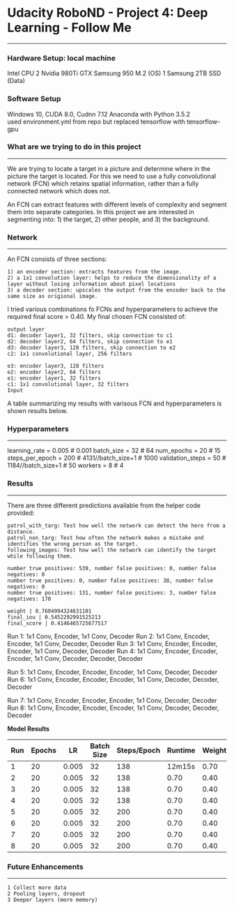 # Udacity RoboND - Project 4: Deep Learning - Follow Me
---

### Hardware Setup: local machine
Intel CPU
2 Nvidia 980Ti GTX
Samsung 950 M.2 (OS)
1 Samsung 2TB SSD (Data)

### Software Setup
Windows 10, CUDA 8.0, Cudnn 7.12
Anaconda with Python 3.5.2   
used environment.yml from repo but replaced tensorflow with tensorflow-gpu

### What are we trying to do in this project
---
We are trying to locate a target in a picture and determine where in the picture the target is located.  For this we need to use a fully convolutional network (FCN) which retains spatial information, rather than a fully connected network which does not.

An FCN can extract features with different levels of complexity and segment them into separate categories. In this project we are interested in segmenting into: 1) the target, 2) other people, and 3) the background.

### Network
---
An FCN consists of three sections: 

    1) an encoder section: extracts features from the image.
    2) a 1x1 convolution layer: helps to reduce the dimensionality of a layer without losing information about pixel locations
    3) a decoder section: upscales the output from the encoder back to the same size as origional image.

I tried various combinations fo FCNs and hyperparameters to achieve the required final score > 0.40.  My final chosen FCN consisted of:

    output layer
    d1: decoder layer1, 32 filters, skip connection to c1
    d2: decoder layer2, 64 filters, skip connection to e1
    d3: decoder layer3, 128 filters, skip connection to e2
    c2: 1x1 convolutional layer, 256 filters
    
    e3: encoder layer3, 128 filters
    e2: encoder layer2, 64 filters
    e1: encoder layer1, 32 filters
    c1: 1x1 convolutional layer, 32 filters
    Input

A table summarizing my results with varisous FCN and hyperparameters is shown results below.

### Hyperparameters
---
learning_rate = 0.005   # 0.001
batch_size = 32         # 64
num_epochs = 20         # 15
steps_per_epoch = 200   # 4131//batch_size+1    # 1000
validation_steps = 50   # 1184//batch_size+1   # 50
workers = 8             # 4

### Results
---
There are three different predictions available from the helper code provided:  

    patrol_with_targ: Test how well the network can detect the hero from a distance.
    patrol_non_targ: Test how often the network makes a mistake and identifies the wrong person as the target.
    following_images: Test how well the network can identify the target while following them.
    
    number true positives: 539, number false positives: 0, number false negatives: 0
    number true positives: 0, number false positives: 38, number false negatives: 0
    number true positives: 131, number false positives: 3, number false negatives: 170
    
    weight | 0.7604994324631101
    final_iou | 0.5452292991525213
    final_score | 0.4146465725677517


Run 1: 1x1 Conv, Encoder, 1x1 Conv, Decoder
Run 2: 1x1 Conv, Encoder, Encoder, 1x1 Conv, Decoder, Decoder
Run 3: 1x1 Conv, Encoder, Encoder, Encoder, 1x1 Conv, Decoder, Decoder
Run 4: 1x1 Conv, Encoder, Encoder, Encoder, 1x1 Conv, Decoder, Decoder, Decoder

Run 5: 1x1 Conv, Encoder, Encoder, Encoder, 1x1 Conv, Decoder, Decoder
Run 6: 1x1 Conv, Encoder, Encoder, Encoder, 1x1 Conv, Decoder, Decoder, Decoder

Run 7: 1x1 Conv, Encoder, Encoder, Encoder, 1x1 Conv, Decoder, Decoder
Run 8: 1x1 Conv, Encoder, Encoder, Encoder, 1x1 Conv, Decoder, Decoder, Decoder

<strong>Model Results</strong>

Run | Epochs |  LR   | Batch Size | Steps/Epoch | Runtime | Weight | IOU  | Score
--- | ------ | ----- | ---------- | ----------- | ------- | ------ | ---- | -----
1   | 20     | 0.005 | 32         | 138         | 12m15s  | 0.70   | 0.27 | 0.19
2   | 20     | 0.005 | 32         | 138         | 0.70    | 0.40   | 0.18 |
3   | 20     | 0.005 | 32         | 138         | 0.70    | 0.40   | 0.18 |
4   | 20     | 0.005 | 32         | 138         | 0.70    | 0.40   | 0.18 |
5   | 20     | 0.005 | 32         | 200         | 0.70    | 0.40   | 0.18 |
6   | 20     | 0.005 | 32         | 200         | 0.70    | 0.40   | 0.18 |
7   | 20     | 0.005 | 32         | 200         | 0.70    | 0.40   | 0.18 |
8   | 20     | 0.005 | 32         | 200         | 0.70    | 0.40   | 0.18 |





### Future Enhancements
---
    1 Collect more data
    2 Pooling layers, dropout
    3 Deeper layers (more memory)
